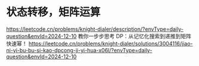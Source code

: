 
# 状态转移，矩阵运算
https://leetcode.cn/problems/knight-dialer/description/?envType=daily-question&envId=2024-12-10
教你一步步思考 DP：从记忆化搜索到递推到矩阵快速幂！
https://leetcode.cn/problems/knight-dialer/solutions/3004116/jiao-ni-yi-bu-bu-si-kao-dpcong-ji-yi-hua-x06l/?envType=daily-question&envId=2024-12-10